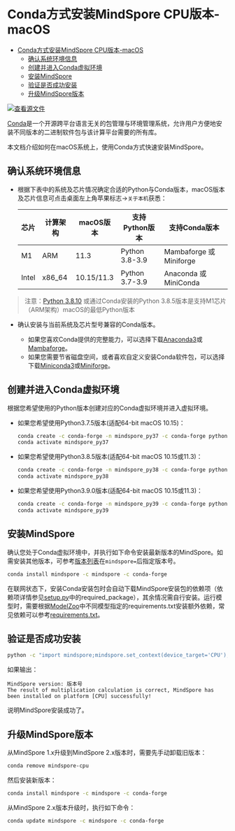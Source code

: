 # Conda方式安装MindSpore CPU版本-macOS

<!-- TOC -->

- [Conda方式安装MindSpore CPU版本-macOS](#conda方式安装mindspore-cpu版本-macos)
    - [确认系统环境信息](#确认系统环境信息)
    - [创建并进入Conda虚拟环境](#创建并进入conda虚拟环境)
    - [安装MindSpore](#安装mindspore)
    - [验证是否成功安装](#验证是否成功安装)
    - [升级MindSpore版本](#升级mindspore版本)

<!-- /TOC -->

[![查看源文件](https://mindspore-website.obs.cn-north-4.myhuaweicloud.com/website-images/br_base/resource/_static/logo_source.svg)](https://gitee.com/mindspore/docs/blob/br_base/install/mindspore_cpu_install_conda.md)

[Conda](https://docs.conda.io/en/latest/)是一个开源跨平台语言无关的包管理与环境管理系统，允许用户方便地安装不同版本的二进制软件包与该计算平台需要的所有库。

本文档介绍如何在macOS系统上，使用Conda方式快速安装MindSpore。

## 确认系统环境信息

- 根据下表中的系统及芯片情况确定合适的Python与Conda版本，macOS版本及芯片信息可点击桌面左上角苹果标志->`关于本机`获悉：

    |芯片|计算架构|macOS版本|支持Python版本|支持Conda版本|
    |-|-|-|-|-|
    |M1|ARM|11.3|Python 3.8-3.9|Mambaforge 或 Miniforge|
    |Intel|x86_64|10.15/11.3|Python 3.7-3.9|Anaconda 或 MiniConda|

> 注意：[Python 3.8.10](https://www.python.org/downloads/release/python-3810/) 或通过Conda安装的Python 3.8.5版本是支持M1芯片（ARM架构）macOS的最低Python版本

- 确认安装与当前系统及芯片型号兼容的Conda版本。

    - 如果您喜欢Conda提供的完整能力，可以选择下载[Anaconda3](https://repo.anaconda.com/archive/)或[Mambaforge](https://github.com/conda-forge/miniforge)。
    - 如果您需要节省磁盘空间，或者喜欢自定义安装Conda软件包，可以选择下载[Miniconda3](https://repo.anaconda.com/miniconda/)或[Miniforge](https://github.com/conda-forge/miniforge)。

## 创建并进入Conda虚拟环境

根据您希望使用的Python版本创建对应的Conda虚拟环境并进入虚拟环境。

- 如果您希望使用Python3.7.5版本(适配64-bit macOS 10.15)：

  ```bash
  conda create -c conda-forge -n mindspore_py37 -c conda-forge python=3.7.5
  conda activate mindspore_py37
  ```

- 如果您希望使用Python3.8.5版本(适配64-bit macOS 10.15或11.3)：

  ```bash
  conda create -c conda-forge -n mindspore_py38 -c conda-forge python=3.8.5
  conda activate mindspore_py38
  ```

- 如果您希望使用Python3.9.0版本(适配64-bit macOS 10.15或11.3)：

  ```bash
  conda create -c conda-forge -n mindspore_py39 -c conda-forge python=3.9.0
  conda activate mindspore_py39
  ```

## 安装MindSpore

确认您处于Conda虚拟环境中，并执行如下命令安装最新版本的MindSpore。如需安装其他版本，可参考[版本列表](https://www.mindspore.cn/versions)在`mindspore=`后指定版本号。

```bash
conda install mindspore -c mindspore -c conda-forge
```

在联网状态下，安装Conda安装包时会自动下载MindSpore安装包的依赖项（依赖项详情参见[setup.py](https://gitee.com/mindspore/mindspore/blob/br_base/setup.py)中的required_package），其余情况需自行安装。运行模型时，需要根据[ModelZoo](https://gitee.com/mindspore/models/tree/master/)中不同模型指定的requirements.txt安装额外依赖，常见依赖可以参考[requirements.txt](https://gitee.com/mindspore/mindspore/blob/br_base/requirements.txt)。

## 验证是否成功安装

```bash
python -c "import mindspore;mindspore.set_context(device_target='CPU');mindspore.run_check()"
```

如果输出：

```text
MindSpore version: 版本号
The result of multiplication calculation is correct, MindSpore has been installed on platform [CPU] successfully!
```

说明MindSpore安装成功了。

## 升级MindSpore版本

从MindSpore 1.x升级到MindSpore 2.x版本时，需要先手动卸载旧版本：

```bash
conda remove mindspore-cpu
```

然后安装新版本：

```bash
conda install mindspore -c mindspore -c conda-forge
```

从MindSpore 2.x版本升级时，执行如下命令：

```bash
conda update mindspore -c mindspore -c conda-forge
```
